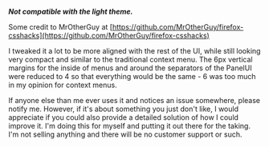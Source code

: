 ***Not compatible with the light theme.***

Some credit to MrOtherGuy at [https://github.com/MrOtherGuy/firefox-csshacks](https://github.com/MrOtherGuy/firefox-csshacks)

I tweaked it a lot to be more aligned with the rest of the UI, while still looking very compact and similar to the traditional context menu. The 6px vertical margins for the inside of menus and around the separators of the PanelUI were reduced to 4 so that everything would be the same - 6 was too much in my opinion for context menus.

If anyone else than me ever uses it and notices an issue somewhere, please notify me. However, if it's about something you just don't like, I would appreciate if you could also provide a detailed solution of how I could improve it. I'm doing this for myself and putting it out there for the taking. I'm not selling anything and there will be no customer support or such.
